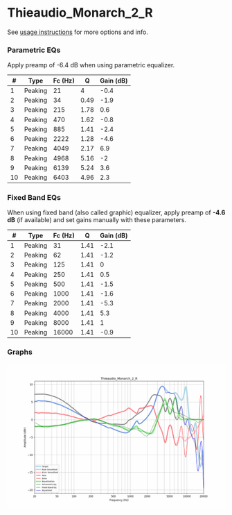 # Thieaudio_Monarch_2_R
See [usage instructions](https://github.com/jaakkopasanen/AutoEq#usage) for more options and info.

### Parametric EQs
Apply preamp of -6.4 dB when using parametric equalizer.

|   # | Type    |   Fc (Hz) |    Q |   Gain (dB) |
|-----|---------|-----------|------|-------------|
|   1 | Peaking |        21 | 4    |        -0.4 |
|   2 | Peaking |        34 | 0.49 |        -1.9 |
|   3 | Peaking |       215 | 1.78 |         0.6 |
|   4 | Peaking |       470 | 1.62 |        -0.8 |
|   5 | Peaking |       885 | 1.41 |        -2.4 |
|   6 | Peaking |      2222 | 1.28 |        -4.6 |
|   7 | Peaking |      4049 | 2.17 |         6.9 |
|   8 | Peaking |      4968 | 5.16 |        -2   |
|   9 | Peaking |      6139 | 5.24 |         3.6 |
|  10 | Peaking |      6403 | 4.96 |         2.3 |

### Fixed Band EQs
When using fixed band (also called graphic) equalizer, apply preamp of **-4.6 dB** (if available) and set gains manually with these parameters.

|   # | Type    |   Fc (Hz) |    Q |   Gain (dB) |
|-----|---------|-----------|------|-------------|
|   1 | Peaking |        31 | 1.41 |        -2.1 |
|   2 | Peaking |        62 | 1.41 |        -1.2 |
|   3 | Peaking |       125 | 1.41 |         0   |
|   4 | Peaking |       250 | 1.41 |         0.5 |
|   5 | Peaking |       500 | 1.41 |        -1.5 |
|   6 | Peaking |      1000 | 1.41 |        -1.6 |
|   7 | Peaking |      2000 | 1.41 |        -5.3 |
|   8 | Peaking |      4000 | 1.41 |         5.3 |
|   9 | Peaking |      8000 | 1.41 |         1   |
|  10 | Peaking |     16000 | 1.41 |        -0.9 |

### Graphs
![](./Thieaudio_Monarch_2_R.png)
